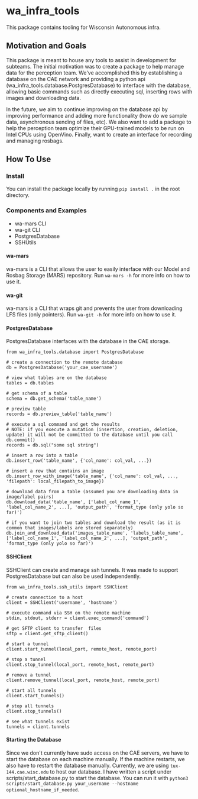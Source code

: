 # wa_infra_tools
This package contains tooling for Wisconsin Autonomous infra.

## Motivation and Goals
This package is meant to house any tools to assist in development for subteams. The initial motivation was to create a package to help manage data for the perception team. We've accomplished this by establishing a database on the CAE network and providing a python api (wa_infra_tools.database.PostgresDatabase) to interface with the database, allowing basic commands such as directly executing sql, inserting rows with images and downloading data.

In the future, we aim to continue improving on the database api by improving performance and adding more functionality (how do we sample data, asynchronous sending of files, etc). We also want to add a package to help the perception team optimize their GPU-trained models to be run on Intel CPUs using OpenVino. Finally, want to create an interface for recording and managing rosbags.

## How To Use
### Install
You can install the package locally by running `pip install .` in the root directory.
### Components and Examples
- wa-mars CLI
- wa-git CLI
- PostgresDatabase
- SSHUtils
#### wa-mars
wa-mars is a CLI that allows the user to easily interface with our Model and Rosbag Storage (MARS) repository. Run `wa-mars -h` for more info on how to use it.
#### wa-git
wa-mars is a CLI that wraps git and prevents the user from downloading LFS files (only pointers). Run `wa-git -h` for more info on how to use it.
#### PostgresDatabase
PostgresDatabase interfaces with the database in the CAE storage.
```python3
from wa_infra_tools.database import PostgresDatabase

# create a connection to the remote database
db = PostgresDatabase('your_cae_username')

# view what tables are on the database
tables = db.tables

# get schema of a table
schema = db.get_schema('table_name')

# preview table
records = db.preview_table('table_name')

# execute a sql command and get the results
# NOTE: if you execute a mutation (insertion, creation, deletion, update) it will not be committed to the database until you call db.commit()
records = db.sql("some sql string")

# insert a row into a table
db.insert_row('table_name', {'col_name': col_val, ...})

# insert a row that contains an image
db.insert_row_with_image('table_name', {'col_name': col_val, ..., 'filepath': local_filepath_to_image})

# download data from a table (assumed you are downloading data in image/label pairs)
db.download_data('table_name', ['label_col_name_1', 'label_col_name_2', ...], 'output_path', 'format_type (only yolo so far)')

# if you want to join two tables and download the result (as it is common that images/labels are stored separately)
db.join_and_download_data('images_table_name', 'labels_table_name', ['label_col_name_1', 'label_col_name_2', ...], 'output_path', 'format_type (only yolo so far)')
```

#### SSHClient
SSHClient can create and manage ssh tunnels. It was made to support PostgresDatabase but can also be used independently.
```python3
from wa_infra_tools.ssh_utils import SSHClient

# create connection to a host
client = SSHClient('username', 'hostname')

# execute command via SSH on the remote machine
stdin, stdout, stderr = client.exec_command('command')

# get SFTP client to transfer  files
sftp = client.get_sftp_client()

# start a tunnel
client.start_tunnel(local_port, remote_host, remote_port)

# stop a tunnel
client.stop_tunnel(local_port, remote_host, remote_port)

# remove a tunnel
client.remove_tunnel(local_port, remote_host, remote_port)

# start all tunnels
client.start_tunnels()

# stop all tunnels
client.stop_tunnels()

# see what tunnels exist
tunnels = client.tunnels
```

#### Starting the Database
Since we don't currently have sudo access on the CAE servers, we have to start the database on each machine manually. If the machine restarts, we also have to restart the database manually. Currently, we are using `tux-144.cae.wisc.edu` to host our database. I have written a script under scripts/start_database.py to start the database. You can run it with `python3 scripts/start_database.py your_username --hostname optional_hostname_if_needed`.

